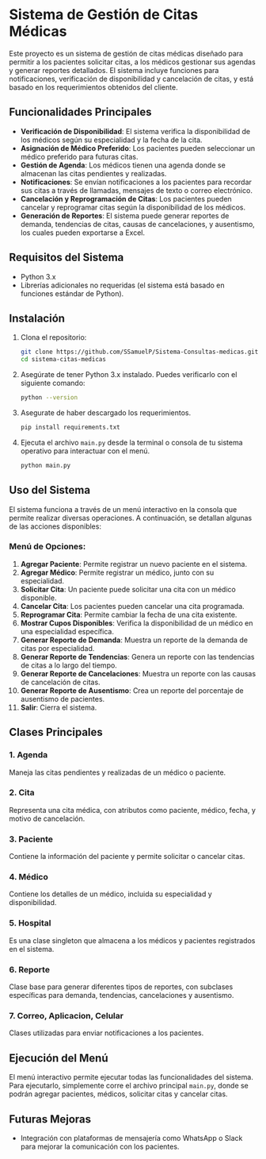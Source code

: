 # Sistema de Gestión de Citas Médicas

Este proyecto es un sistema de gestión de citas médicas diseñado para permitir a los pacientes solicitar citas, a los médicos gestionar sus agendas y generar reportes detallados. El sistema incluye funciones para notificaciones, verificación de disponibilidad y cancelación de citas, y está basado en los requerimientos obtenidos del cliente.

## Funcionalidades Principales

- **Verificación de Disponibilidad**: El sistema verifica la disponibilidad de los médicos según su especialidad y la fecha de la cita.
- **Asignación de Médico Preferido**: Los pacientes pueden seleccionar un médico preferido para futuras citas.
- **Gestión de Agenda**: Los médicos tienen una agenda donde se almacenan las citas pendientes y realizadas.
- **Notificaciones**: Se envían notificaciones a los pacientes para recordar sus citas a través de llamadas, mensajes de texto o correo electrónico.
- **Cancelación y Reprogramación de Citas**: Los pacientes pueden cancelar y reprogramar citas según la disponibilidad de los médicos.
- **Generación de Reportes**: El sistema puede generar reportes de demanda, tendencias de citas, causas de cancelaciones, y ausentismo, los cuales pueden exportarse a Excel.

## Requisitos del Sistema

- Python 3.x
- Librerías adicionales no requeridas (el sistema está basado en funciones estándar de Python).

## Instalación

1. Clona el repositorio:

    ```bash
    git clone https://github.com/SSamuelP/Sistema-Consultas-medicas.git
    cd sistema-citas-medicas
    ```

2. Asegúrate de tener Python 3.x instalado. Puedes verificarlo con el siguiente comando:

    ```bash
    python --version
    ```

3. Asegurate de haber descargado los requerimientos.
    ```bash
    pip install requirements.txt
    ```

4. Ejecuta el archivo `main.py` desde la terminal o consola de tu sistema operativo para interactuar con el menú.

    ```bash
    python main.py
    ```

## Uso del Sistema

El sistema funciona a través de un menú interactivo en la consola que permite realizar diversas operaciones. A continuación, se detallan algunas de las acciones disponibles:

### Menú de Opciones:

1. **Agregar Paciente**: Permite registrar un nuevo paciente en el sistema.
2. **Agregar Médico**: Permite registrar un médico, junto con su especialidad.
3. **Solicitar Cita**: Un paciente puede solicitar una cita con un médico disponible.
4. **Cancelar Cita**: Los pacientes pueden cancelar una cita programada.
5. **Reprogramar Cita**: Permite cambiar la fecha de una cita existente.
6. **Mostrar Cupos Disponibles**: Verifica la disponibilidad de un médico en una especialidad específica.
7. **Generar Reporte de Demanda**: Muestra un reporte de la demanda de citas por especialidad.
8. **Generar Reporte de Tendencias**: Genera un reporte con las tendencias de citas a lo largo del tiempo.
9. **Generar Reporte de Cancelaciones**: Muestra un reporte con las causas de cancelación de citas.
10. **Generar Reporte de Ausentismo**: Crea un reporte del porcentaje de ausentismo de pacientes.
11. **Salir**: Cierra el sistema.

## Clases Principales

### 1. **Agenda**
   Maneja las citas pendientes y realizadas de un médico o paciente.

### 2. **Cita**
   Representa una cita médica, con atributos como paciente, médico, fecha, y motivo de cancelación.

### 3. **Paciente**
   Contiene la información del paciente y permite solicitar o cancelar citas.

### 4. **Médico**
   Contiene los detalles de un médico, incluida su especialidad y disponibilidad.

### 5. **Hospital**
   Es una clase singleton que almacena a los médicos y pacientes registrados en el sistema.

### 6. **Reporte**
   Clase base para generar diferentes tipos de reportes, con subclases específicas para demanda, tendencias, cancelaciones y ausentismo.

### 7. **Correo, Aplicacion, Celular**
   Clases utilizadas para enviar notificaciones a los pacientes.

## Ejecución del Menú

El menú interactivo permite ejecutar todas las funcionalidades del sistema. Para ejecutarlo, simplemente corre el archivo principal `main.py`, donde se podrán agregar pacientes, médicos, solicitar citas y cancelar citas.


## Futuras Mejoras

- Integración con plataformas de mensajería como WhatsApp o Slack para mejorar la comunicación con los pacientes.
